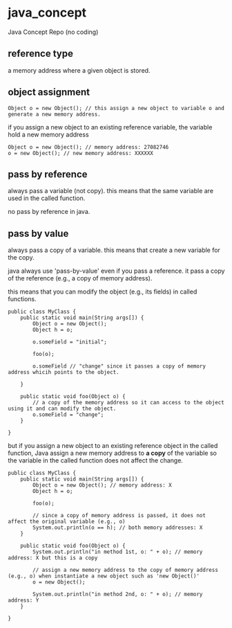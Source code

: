 # java_concept
Java Concept Repo (no coding)

## reference type

a memory address where a given object is stored.

## object assignment

```
Object o = new Object(); // this assign a new object to variable o and generate a new memory address.
```

if you assign a new object to an existing reference variable, the variable hold a new memory address

```
Object o = new Object(); // memory address: 27082746
o = new Object(); // new memory address: XXXXXX
```

## pass by reference

always pass a variable (not copy). this means that the same variable are used in the called function. 

no pass by reference in java.

## pass by value

always pass a copy of a variable. this means that create a new variable for the copy.

java always use 'pass-by-value' even if you pass a reference. it pass a copy of the reference (e.g., a copy of memory address).

this means that you can modify the object (e.g., its fields) in called functions.

```
public class MyClass {
    public static void main(String args[]) {
        Object o = new Object();
        Object h = o;
        
        o.someField = "initial";

        foo(o);
        
        o.someField // "change" since it passes a copy of memory address whicih points to the object.
        
    }
    
    public static void foo(Object o) { 
        // a copy of the memory address so it can access to the object using it and can modify the object.
        o.someField = "change";
    }
    
}

```

but if you assign a new object to an existing reference object in the called function, Java assign a new memory address to __a copy__ of the variable so the variable in the called function does not affect the change.

```
public class MyClass {
    public static void main(String args[]) {
        Object o = new Object(); // memory address: X
        Object h = o;
       
        foo(o);
   
        // since a copy of memory address is passed, it does not affect the original variable (e.g., o)
        System.out.println(o == h); // both memory addresses: X
    }
    
    public static void foo(Object o) {
        System.out.println("in method 1st, o: " + o); // memory address: X but this is a copy 
        
        // assign a new memory address to the copy of memory address (e.g., o) when instantiate a new object such as 'new Object()'
        o = new Object(); 
        
        System.out.println("in method 2nd, o: " + o); // memory address: Y 
    }
    
}
```
